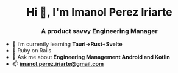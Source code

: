 
<h1 align="center">Hi 👋, I'm Imanol Perez Iriarte</h1>
<h3 align="center">A product savvy Engineering Manager</h3>

- 🌱 I’m currently learning **Tauri->Rust+Svelte**
- :purple_heart: Ruby on Rails
- 💬 Ask me about **Engineering Management Android and Kotlin**
- 📫 **imanol.perez.iriarte@gmail.com**



